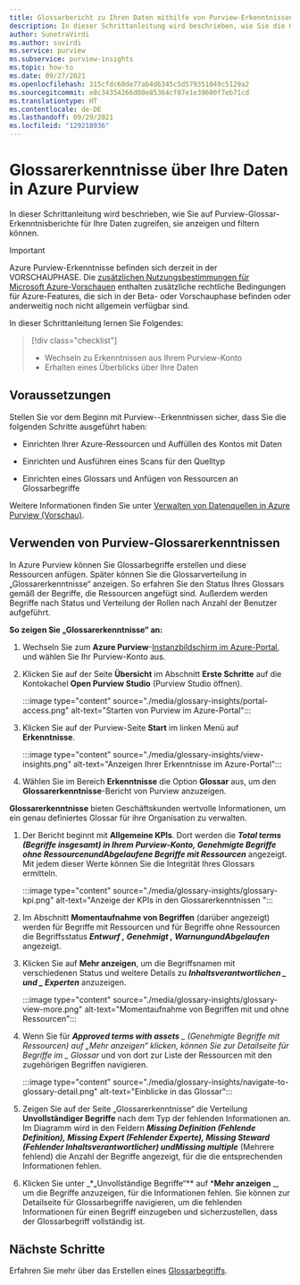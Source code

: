 ```yaml
---
title: Glossarbericht zu Ihren Daten mithilfe von Purview-Erkenntnissen
description: In dieser Schrittanleitung wird beschrieben, wie Sie die Glossarberichterstellung mit Purview-Erkenntnissen für Ihre Daten anzeigen und verwenden können.
author: SunetraVirdi
ms.author: suvirdi
ms.service: purview
ms.subservice: purview-insights
ms.topic: how-to
ms.date: 09/27/2021
ms.openlocfilehash: 315cfdc60de77ab4d6345c5d579351049c5129a2
ms.sourcegitcommit: e8c34354266d00e85364cf07e1e39600f7eb71cd
ms.translationtype: HT
ms.contentlocale: de-DE
ms.lasthandoff: 09/29/2021
ms.locfileid: "129218936"
---
```

# <a name="glossary-insights-on-your-data-in-azure-purview"></a>Glossarerkenntnisse über Ihre Daten in Azure Purview

In dieser Schrittanleitung wird beschrieben, wie Sie auf Purview-Glossar-Erkenntnisberichte für Ihre Daten zugreifen, sie anzeigen und filtern können.

> [!IMPORTANT]
> Azure Purview-Erkenntnisse befinden sich derzeit in der VORSCHAUPHASE. Die [zusätzlichen Nutzungsbestimmungen für Microsoft Azure-Vorschauen](https://azure.microsoft.com/support/legal/preview-supplemental-terms/) enthalten zusätzliche rechtliche Bedingungen für Azure-Features, die sich in der Beta- oder Vorschauphase befinden oder anderweitig noch nicht allgemein verfügbar sind.

In dieser Schrittanleitung lernen Sie Folgendes:

> [!div class="checklist"]
> - Wechseln zu Erkenntnissen aus Ihrem Purview-Konto
> - Erhalten eines Überblicks über Ihre Daten

## <a name="prerequisites"></a>Voraussetzungen

Stellen Sie vor dem Beginn mit Purview--Erkenntnissen sicher, dass Sie die folgenden Schritte ausgeführt haben:

- Einrichten Ihrer Azure-Ressourcen und Auffüllen des Kontos mit Daten

- Einrichten und Ausführen eines Scans für den Quelltyp

- Einrichten eines Glossars und Anfügen von Ressourcen an Glossarbegriffe

Weitere Informationen finden Sie unter [Verwalten von Datenquellen in Azure Purview (Vorschau)](manage-data-sources.md).

## <a name="use-purview-glossary-insights"></a>Verwenden von Purview-Glossarerkenntnissen

In Azure Purview können Sie Glossarbegriffe erstellen und diese Ressourcen anfügen. Später können Sie die Glossarverteilung in „Glossarerkenntnisse“ anzeigen. So erfahren Sie den Status Ihres Glossars gemäß der Begriffe, die Ressourcen angefügt sind. Außerdem werden Begriffe nach Status und Verteilung der Rollen nach Anzahl der Benutzer aufgeführt.

**So zeigen Sie „Glossarerkenntnisse“ an:**

1. Wechseln Sie zum **Azure Purview**-[Instanzbildschirm im Azure-Portal](https://aka.ms/purviewportal), und wählen Sie Ihr Purview-Konto aus.

1. Klicken Sie auf der Seite **Übersicht** im Abschnitt **Erste Schritte** auf die Kontokachel **Open Purview Studio** (Purview Studio öffnen).

   :::image type="content" source="./media/glossary-insights/portal-access.png" alt-text="Starten von Purview im Azure-Portal":::

1. Klicken Sie auf der Purview-Seite **Start** im linken Menü auf **Erkenntnisse**.

   :::image type="content" source="./media/glossary-insights/view-insights.png" alt-text="Anzeigen Ihrer Erkenntnisse im Azure-Portal":::

1. Wählen Sie im Bereich **Erkenntnisse** die Option **Glossar** aus, um den **Glossarerkenntnisse**-Bericht von Purview anzuzeigen.

**Glossarerkenntnisse** bieten Geschäftskunden wertvolle Informationen, um ein genau definiertes Glossar für ihre Organisation zu verwalten.

1. Der Bericht beginnt mit **Allgemeine KPIs**. Dort werden die **_Total terms_ *(Begriffe insgesamt) in Ihrem Purview-Konto,* _Genehmigte Begriffe ohne Ressourcen_*und*_Abgelaufene Begriffe mit Ressourcen_** angezeigt. Mit jedem dieser Werte können Sie die Integrität Ihres Glossars ermitteln.

   :::image type="content" source="./media/glossary-insights/glossary-kpi.png" alt-text="Anzeige der KPIs in den Glossarerkenntnissen "::: 


2. Im Abschnitt **Momentaufnahme von Begriffen** (darüber angezeigt) werden für Begriffe mit Ressourcen und für Begriffe ohne Ressourcen die Begriffsstatus **_Entwurf_ *,* _Genehmigt_ *,* _Warnung_*und*_Abgelaufen_** angezeigt.

3. Klicken Sie auf **Mehr anzeigen**, um die Begriffsnamen mit verschiedenen Status und weitere Details zu **_Inhaltsverantwortlichen_ *_ und _* _Experten_** anzuzeigen. 

   :::image type="content" source="./media/glossary-insights/glossary-view-more.png" alt-text="Momentaufnahme von Begriffen mit und ohne Ressourcen":::  

4. Wenn Sie für ***Approved terms with assets** _ (Genehmigte Begriffe mit Ressourcen) auf „Mehr anzeigen“ klicken, können Sie zur Detailseite für Begriffe im _ *Glossar** und von dort zur Liste der Ressourcen mit den zugehörigen Begriffen navigieren. 

   :::image type="content" source="./media/glossary-insights/navigate-to-glossary-detail.png" alt-text="Einblicke in das Glossar"::: 

4. Zeigen Sie auf der Seite „Glossarerkenntnisse“ die Verteilung **Unvollständiger Begriffe** nach dem Typ der fehlenden Informationen an. Im Diagramm wird in den Feldern **_Missing Definition_ *(Fehlende Definition),* _Missing Expert_ *(Fehlender Experte),* _Missing Steward_ *(Fehlender Inhaltsverantwortlicher) und*_Missing multiple_**  (Mehrere fehlend) die Anzahl der Begriffe angezeigt, für die die entsprechenden Informationen fehlen.

1. Klicken Sie unter _*„Unvollständige Begriffe“** auf ***Mehr anzeigen** _, um die Begriffe anzuzeigen, für die Informationen fehlen. Sie können zur Detailseite für Glossarbegriffe navigieren, um die fehlenden Informationen für einen Begriff einzugeben und sicherzustellen, dass der Glossarbegriff vollständig ist.

## <a name="next-steps"></a>Nächste Schritte

Erfahren Sie mehr über das Erstellen eines [Glossarbegriffs](./how-to-create-import-export-glossary.md).
